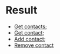 # Result #
 
- [Get contacts](https://ibb.co/fvVbyM2);
- [Get contact](https://ibb.co/09vXTVg);
- [Add contact](https://ibb.co/D4gNqqV);
- [Remove contact](https://ibb.co/H4wCWn4)




